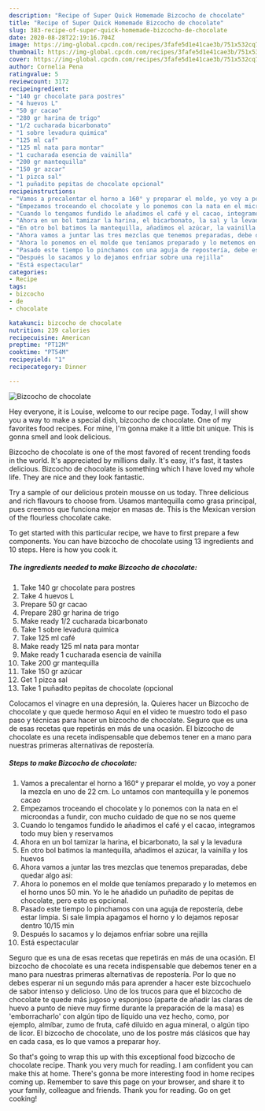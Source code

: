 ```yaml
---
description: "Recipe of Super Quick Homemade Bizcocho de chocolate"
title: "Recipe of Super Quick Homemade Bizcocho de chocolate"
slug: 383-recipe-of-super-quick-homemade-bizcocho-de-chocolate
date: 2020-08-28T22:19:16.704Z
image: https://img-global.cpcdn.com/recipes/3fafe5d1e41cae3b/751x532cq70/bizcocho-de-chocolate-foto-principal.jpg
thumbnail: https://img-global.cpcdn.com/recipes/3fafe5d1e41cae3b/751x532cq70/bizcocho-de-chocolate-foto-principal.jpg
cover: https://img-global.cpcdn.com/recipes/3fafe5d1e41cae3b/751x532cq70/bizcocho-de-chocolate-foto-principal.jpg
author: Cornelia Pena
ratingvalue: 5
reviewcount: 3172
recipeingredient:
- "140 gr chocolate para postres"
- "4 huevos L"
- "50 gr cacao"
- "280 gr harina de trigo"
- "1/2 cucharada bicarbonato"
- "1 sobre levadura quimica"
- "125 ml caf"
- "125 ml nata para montar"
- "1 cucharada esencia de vainilla"
- "200 gr mantequilla"
- "150 gr azcar"
- "1 pizca sal"
- "1 puñadito pepitas de chocolate opcional"
recipeinstructions:
- "Vamos a precalentar el horno a 160° y preparar el molde, yo voy a poner la mezcla en uno de 22 cm. Lo untamos con mantequilla y le ponemos cacao"
- "Empezamos troceando el chocolate y lo ponemos con la nata en el microondas a fundir, con mucho cuidado de que no se nos queme"
- "Cuando lo tengamos fundido le añadimos el café y el cacao, integramos todo muy bien y reservamos"
- "Ahora en un bol tamizar la harina, el bicarbonato, la sal y la levadura"
- "En otro bol batimos la mantequilla, añadimos el azúcar, la vainilla y los huevos"
- "Ahora vamos a juntar las tres mezclas que tenemos preparadas, debe quedar algo asi:"
- "Ahora lo ponemos en el molde que teníamos preparado y lo metemos en el horno unos 50 min. Yo le he añadido un puñadito de pepitas de chocolate, pero esto es opcional."
- "Pasado este tiempo lo pinchamos con una aguja de repostería, debe estar limpia. Si sale limpia apagamos el horno y lo dejamos reposar dentro 10/15 min"
- "Después lo sacamos y lo dejamos enfriar sobre una rejilla"
- "Está espectacular"
categories:
- Recipe
tags:
- bizcocho
- de
- chocolate

katakunci: bizcocho de chocolate 
nutrition: 239 calories
recipecuisine: American
preptime: "PT12M"
cooktime: "PT54M"
recipeyield: "1"
recipecategory: Dinner

---
```



![Bizcocho de chocolate](https://img-global.cpcdn.com/recipes/3fafe5d1e41cae3b/751x532cq70/bizcocho-de-chocolate-foto-principal.jpg)

Hey everyone, it is Louise, welcome to our recipe page. Today, I will show you a way to make a special dish, bizcocho de chocolate. One of my favorites food recipes. For mine, I'm gonna make it a little bit unique. This is gonna smell and look delicious.

Bizcocho de chocolate is one of the most favored of recent trending foods in the world. It's appreciated by millions daily. It's easy, it's fast, it tastes delicious. Bizcocho de chocolate is something which I have loved my whole life. They are nice and they look fantastic.

Try a sample of our delicious protein mousse on us today. Three delicious and rich flavours to choose from. Usamos mantequilla como grasa principal, pues creemos que funciona mejor en masas de. This is the Mexican version of the flourless chocolate cake.


To get started with this particular recipe, we have to first prepare a few components. You can have bizcocho de chocolate using 13 ingredients and 10 steps. Here is how you cook it.

<!--inarticleads1-->

##### The ingredients needed to make Bizcocho de chocolate:

1. Take 140 gr chocolate para postres
1. Take 4 huevos L
1. Prepare 50 gr cacao
1. Prepare 280 gr harina de trigo
1. Make ready 1/2 cucharada bicarbonato
1. Take 1 sobre levadura quimica
1. Take 125 ml café
1. Make ready 125 ml nata para montar
1. Make ready 1 cucharada esencia de vainilla
1. Take 200 gr mantequilla
1. Take 150 gr azúcar
1. Get 1 pizca sal
1. Take 1 puñadito pepitas de chocolate (opcional


Colocamos el vinagre en una depresión, la. Quieres hacer un Bizcocho de chocolate y que quede hermoso Aquí en el video te muestro todo el paso paso y técnicas para hacer un bizcocho de chocolate. Seguro que es una de esas recetas que repetirás en más de una ocasión. El bizcocho de chocolate es una receta indispensable que debemos tener en a mano para nuestras primeras alternativas de repostería. 

<!--inarticleads2-->

##### Steps to make Bizcocho de chocolate:

1. Vamos a precalentar el horno a 160° y preparar el molde, yo voy a poner la mezcla en uno de 22 cm. Lo untamos con mantequilla y le ponemos cacao
1. Empezamos troceando el chocolate y lo ponemos con la nata en el microondas a fundir, con mucho cuidado de que no se nos queme
1. Cuando lo tengamos fundido le añadimos el café y el cacao, integramos todo muy bien y reservamos
1. Ahora en un bol tamizar la harina, el bicarbonato, la sal y la levadura
1. En otro bol batimos la mantequilla, añadimos el azúcar, la vainilla y los huevos
1. Ahora vamos a juntar las tres mezclas que tenemos preparadas, debe quedar algo asi:
1. Ahora lo ponemos en el molde que teníamos preparado y lo metemos en el horno unos 50 min. Yo le he añadido un puñadito de pepitas de chocolate, pero esto es opcional.
1. Pasado este tiempo lo pinchamos con una aguja de repostería, debe estar limpia. Si sale limpia apagamos el horno y lo dejamos reposar dentro 10/15 min
1. Después lo sacamos y lo dejamos enfriar sobre una rejilla
1. Está espectacular


Seguro que es una de esas recetas que repetirás en más de una ocasión. El bizcocho de chocolate es una receta indispensable que debemos tener en a mano para nuestras primeras alternativas de repostería. Por lo que no debes esperar ni un segundo más para aprender a hacer este bizcochuelo de sabor intenso y delicioso. Uno de los trucos para que el bizcocho de chocolate te quede más jugoso y esponjoso (aparte de añadir las claras de huevo a punto de nieve muy firme durante la preparación de la masa) es &#39;emborracharlo&#39; con algún tipo de líquido una vez hecho, como, por ejemplo, almíbar, zumo de fruta, café diluido en agua mineral, o algún tipo de licor. El bizcocho de chocolate, uno de los postre más clásicos que hay en cada casa, es lo que vamos a preparar hoy. 

So that's going to wrap this up with this exceptional food bizcocho de chocolate recipe. Thank you very much for reading. I am confident you can make this at home. There's gonna be more interesting food in home recipes coming up. Remember to save this page on your browser, and share it to your family, colleague and friends. Thank you for reading. Go on get cooking!
